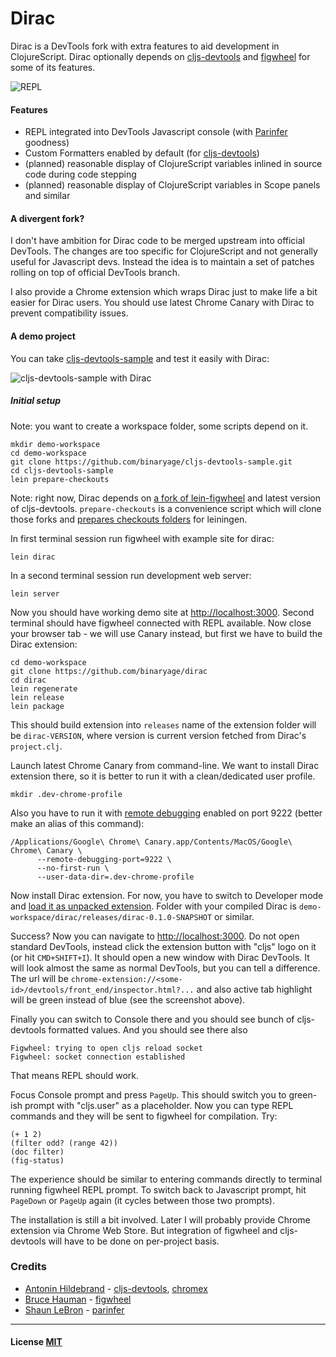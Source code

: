 # Dirac

Dirac is a DevTools fork with extra features to aid development in ClojureScript.
Dirac optionally depends on [cljs-devtools](https://github.com/binaryage/cljs-devtools)
and [figwheel](https://github.com/bhauman/lein-figwheel) for some of its features.

![REPL](https://dl.dropboxusercontent.com/u/559047/dirac-teaser.png)

#### Features

  * REPL integrated into DevTools Javascript console (with [Parinfer](https://shaunlebron.github.io/parinfer) goodness)
  * Custom Formatters enabled by default (for [cljs-devtools](https://github.com/binaryage/cljs-devtools))
  * (planned) reasonable display of ClojureScript variables inlined in source code during code stepping
  * (planned) reasonable display of ClojureScript variables in Scope panels and similar

#### A divergent fork?

I don't have ambition for Dirac code to be merged upstream into official DevTools.
The changes are too specific for ClojureScript and not generally useful for Javascript devs.
Instead the idea is to maintain a set of patches rolling on top of official DevTools branch.

I also provide a Chrome extension which wraps Dirac just to make life a bit easier for Dirac users.
You should use latest Chrome Canary with Dirac to prevent compatibility issues.

#### A demo project

You can take [cljs-devtools-sample](https://github.com/binaryage/cljs-devtools-sample) and test it easily with Dirac:

![cljs-devtools-sample with Dirac](https://dl.dropboxusercontent.com/u/559047/dirac-cljs-devtools-sample.png)

##### Initial setup

Note: you want to create a workspace folder, some scripts depend on it.

    mkdir demo-workspace
    cd demo-workspace
    git clone https://github.com/binaryage/cljs-devtools-sample.git
    cd cljs-devtools-sample
    lein prepare-checkouts

Note: right now, Dirac depends on [a fork of lein-figwheel](https://github.com/darwin/lein-figwheel/tree/devtools) and latest version of cljs-devtools. `prepare-checkouts` is a
convenience script which will clone those forks and [prepares checkouts folders](https://gist.github.com/darwin/d6dfe3863c0749e7d848) for leiningen.

In first terminal session run figwheel with example site for dirac:

    lein dirac

In a second terminal session run development web server:

    lein server

Now you should have working demo site at [http://localhost:3000](http://localhost:3000). Second terminal should have figwheel
connected with REPL available. Now close your browser tab - we will use Canary instead, but first we have to build the Dirac extension:

    cd demo-workspace
    git clone https://github.com/binaryage/dirac
    cd dirac
    lein regenerate
    lein release
    lein package

This should build extension into `releases` name of the extension folder will be `dirac-VERSION`, where version
is current version fetched from Dirac's `project.clj`.

Launch latest Chrome Canary from command-line. We want to install Dirac extension there, so it is better to run it
with a clean/dedicated user profile.

    mkdir .dev-chrome-profile

Also you have to run it with [remote debugging](https://developer.chrome.com/devtools/docs/debugger-protocol)
enabled on port 9222 (better make an alias of this command):

    /Applications/Google\ Chrome\ Canary.app/Contents/MacOS/Google\ Chrome\ Canary \
          --remote-debugging-port=9222 \
          --no-first-run \
          --user-data-dir=.dev-chrome-profile

Now install Dirac extension. For now, you have to switch to Developer mode and [load it as unpacked extension](https://developer.chrome.com/extensions/getstarted#unpacked).
Folder with your compiled Dirac is `demo-workspace/dirac/releases/dirac-0.1.0-SNAPSHOT` or similar.

Success? Now you can navigate to [http://localhost:3000](http://localhost:3000). Do not open standard DevTools, instead
click the extension button with "cljs" logo on it (or hit `CMD+SHIFT+I`). It should open a new window with Dirac DevTools.
It will look almost the same as normal DevTools, but you can tell a difference. The url will be
`chrome-extension://<some-id>/devtools/front_end/inspector.html?...` and also active tab highlight will be green instead
of blue (see the screenshot above).

Finally you can switch to Console there and you should see bunch of cljs-devtools formatted values. And you should
see there also

    Figwheel: trying to open cljs reload socket
    Figwheel: socket connection established

That means REPL should work.

Focus Console prompt and press `PageUp`. This should switch you to green-ish prompt with "cljs.user" as a placeholder.
Now you can type REPL commands and they will be sent to figwheel for compilation. Try:

    (+ 1 2)
    (filter odd? (range 42))
    (doc filter)
    (fig-status)

The experience should be similar to entering commands directly to terminal running figwheel REPL prompt.
To switch back to Javascript prompt, hit `PageDown` or `PageUp` again (it cycles between those two prompts).

The installation is still a bit involved. Later I will probably provide Chrome extension via Chrome Web Store. But integration
of figwheel and cljs-devtools will have to be done on per-project basis.

### Credits

* [Antonin Hildebrand](https://github.com/darwin) - [cljs-devtools](https://github.com/binaryage/cljs-devtools), [chromex](https://github.com/binaryage/chromex)
* [Bruce Hauman](https://github.com/bhauman) - [figwheel](https://github.com/bhauman/lein-figwheel)
* [Shaun LeBron](https://github.com/shaunlebron) - [parinfer](https://github.com/shaunlebron/parinfer)

---

#### License [MIT](license.txt)